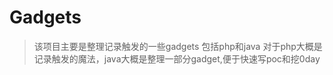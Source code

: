 # Gadgets

> 该项目主要是整理记录触发的一些gadgets 包括php和java
> 对于php大概是记录触发的魔法，java大概是整理一部分gadget,便于快速写poc和挖0day


